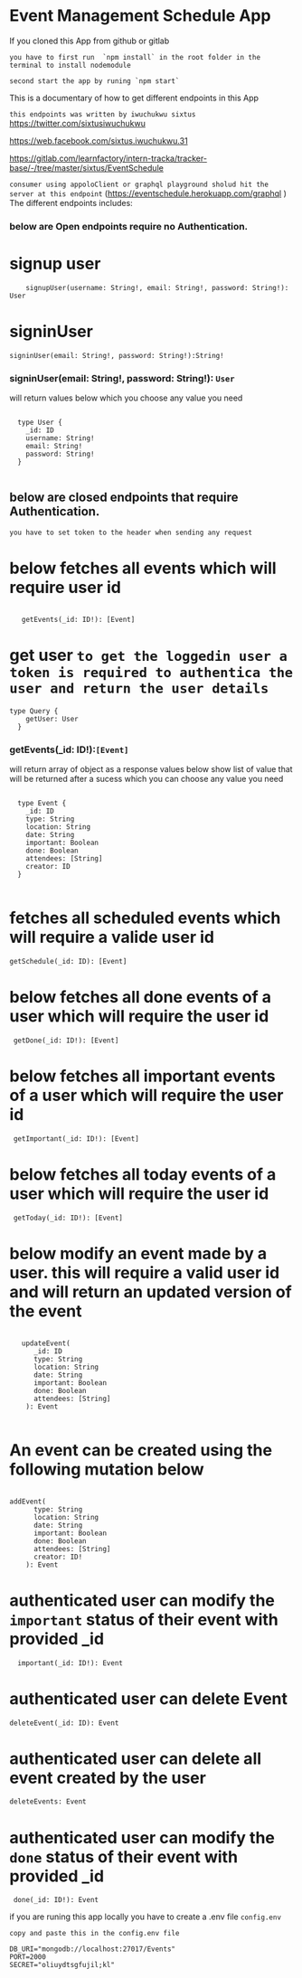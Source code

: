 # Event Management Schedule App

If you cloned this App from github or gitlab

```
you have to first run  `npm install` in the root folder in the terminal to install nodemodule

```

```
second start the app by runing `npm start`

```

This is a documentary of how to get different endpoints in this App

`this endpoints was written by iwuchukwu sixtus`
https://twitter.com/sixtusiwuchukwu

https://web.facebook.com/sixtus.iwuchukwu.31

https://gitlab.com/learnfactory/intern-tracka/tracker-base/-/tree/master/sixtus/EventSchedule

`consumer using appoloClient or graphql playground sholud hit the server at this endpoint` (https://eventschedule.herokuapp.com/graphql )
The different endpoints includes:

### below are Open endpoints require no Authentication.

# signup user

```
    signupUser(username: String!, email: String!, password: String!): User

```

# signinUser

```
signinUser(email: String!, password: String!):String!

```

### signinUser(email: String!, password: String!): `User`

will return values below which you choose any value you need

```

  type User {
    _id: ID
    username: String!
    email: String!
    password: String!
  }


```

## below are closed endpoints that require Authentication.

`you have to set token to the header when sending any request`

# below fetches all events which will require user id

```

   getEvents(_id: ID!): [Event]

```

# get user `to get the loggedin user a token is required to authentica the user and return the user details`

```
type Query {
    getUser: User
  }

```

### getEvents(\_id: ID!):`[Event]`

will return array of object as a response values below show list of value that will be returned after a sucess which you can choose any value you need

```

  type Event {
    _id: ID
    type: String
    location: String
    date: String
    important: Boolean
    done: Boolean
    attendees: [String]
    creator: ID
  }


```

# fetches all scheduled events which will require a valide user id

```
getSchedule(_id: ID): [Event]

```

# below fetches all done events of a user which will require the user id

```
 getDone(_id: ID!): [Event]

```

# below fetches all important events of a user which will require the user id

```
 getImportant(_id: ID!): [Event]

```

# below fetches all today events of a user which will require the user id

```
 getToday(_id: ID!): [Event]

```

# below modify an event made by a user. this will require a valid user id and will return an updated version of the event

```

   updateEvent(
      _id: ID
      type: String
      location: String
      date: String
      important: Boolean
      done: Boolean
      attendees: [String]
    ): Event


```

# An event can be created using the following mutation below

```

addEvent(
      type: String
      location: String
      date: String
      important: Boolean
      done: Boolean
      attendees: [String]
      creator: ID!
    ): Event

```

# authenticated user can modify the `important` status of their event with provided \_id

```
  important(_id: ID!): Event

```

# authenticated user can delete Event

```
deleteEvent(_id: ID): Event

```

# authenticated user can delete all event created by the user

```
deleteEvents: Event

```

# authenticated user can modify the `done` status of their event with provided \_id

```
 done(_id: ID!): Event

```

if you are runing this app locally you have to create a .env file `config.env`

`copy and paste this in the config.env file`

```
DB_URI="mongodb://localhost:27017/Events"
PORT=2000
SECRET="oliuydtsgfujil;kl"

```
